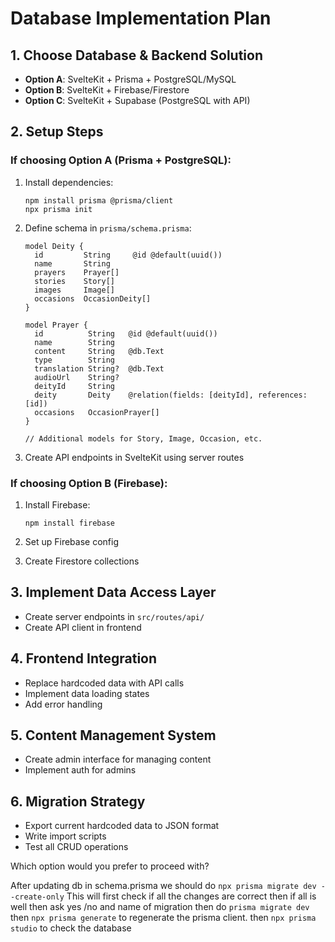 
# Database Implementation Plan

## 1. Choose Database & Backend Solution
   - **Option A**: SvelteKit + Prisma + PostgreSQL/MySQL
   - **Option B**: SvelteKit + Firebase/Firestore
   - **Option C**: SvelteKit + Supabase (PostgreSQL with API)

## 2. Setup Steps

### If choosing Option A (Prisma + PostgreSQL):
1. Install dependencies:
   ```
   npm install prisma @prisma/client
   npx prisma init
   ```

2. Define schema in `prisma/schema.prisma`:
   ```prisma
   model Deity {
     id         String     @id @default(uuid())
     name       String
     prayers    Prayer[]
     stories    Story[]
     images     Image[]
     occasions  OccasionDeity[]
   }
   
   model Prayer {
     id          String   @id @default(uuid())
     name        String
     content     String   @db.Text
     type        String
     translation String?  @db.Text
     audioUrl    String?
     deityId     String
     deity       Deity    @relation(fields: [deityId], references: [id])
     occasions   OccasionPrayer[]
   }
   
   // Additional models for Story, Image, Occasion, etc.
   ```

3. Create API endpoints in SvelteKit using server routes

### If choosing Option B (Firebase):
1. Install Firebase:
   ```
   npm install firebase
   ```

2. Set up Firebase config
3. Create Firestore collections

## 3. Implement Data Access Layer
   - Create server endpoints in `src/routes/api/`
   - Create API client in frontend

## 4. Frontend Integration
   - Replace hardcoded data with API calls
   - Implement data loading states
   - Add error handling

## 5. Content Management System
   - Create admin interface for managing content
   - Implement auth for admins

## 6. Migration Strategy
   - Export current hardcoded data to JSON format
   - Write import scripts
   - Test all CRUD operations

Which option would you prefer to proceed with?



After updating db in schema.prisma we should do
```npx prisma migrate dev --create-only```
This will first check if all the changes are correct then if all is well then ask yes /no and name of migration
then do 
```prisma migrate dev```
then
```npx prisma generate``` to regenerate the prisma client.
then 
```npx prisma studio``` to check the database 

